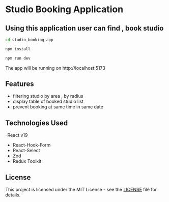 # Studio Booking Application

## Using this application user can find , book studio

```bash
cd studio_booking_app
```

```bash
npm install
```

```bash
npm run dev
```

The app will be running on http://localhost:5173

## Features

- filtering studio by area , by radius
- display table of booked studio list
- prevent booking at same time in same date

## Technologies Used

-React v19

- React-Hook-Form
- React-Select
- Zod
- Redux Toolkit

## License

This project is licensed under the MIT License - see the [LICENSE](LICENSE.md) file for details.
